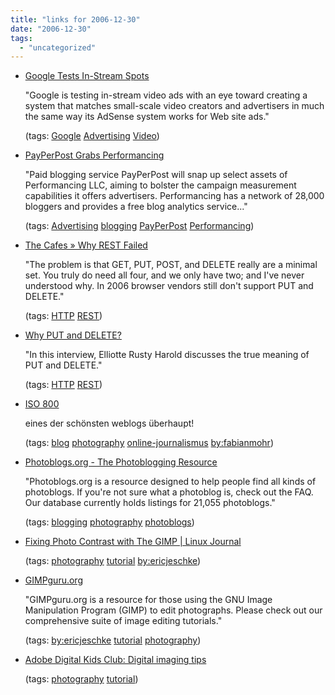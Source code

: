 ```yaml
---
title: "links for 2006-12-30"
date: "2006-12-30"
tags: 
  - "uncategorized"
---
```


- [Google Tests In-Stream Spots](http://www.adweek.com/aw/national/article_display.jsp?vnu_content_id=1003525051)
    
    "Google is testing in-stream video ads with an eye toward creating a system that matches small-scale video creators and advertisers in much the same way its AdSense system works for Web site ads."
    
    (tags: [Google](http://del.icio.us/heinzwittenbrink/Google) [Advertising](http://del.icio.us/heinzwittenbrink/Advertising) [Video](http://del.icio.us/heinzwittenbrink/Video))
    
- [PayPerPost Grabs Performancing](http://www.clickz.com/showPage.html?page=3624319)
    
    "Paid blogging service PayPerPost will snap up select assets of Performancing LLC, aiming to bolster the campaign measurement capabilities it offers advertisers. Performancing has a network of 28,000 bloggers and provides a free blog analytics service..."
    
    (tags: [Advertising](http://del.icio.us/heinzwittenbrink/Advertising) [blogging](http://del.icio.us/heinzwittenbrink/blogging) [PayPerPost](http://del.icio.us/heinzwittenbrink/PayPerPost) [Performancing](http://del.icio.us/heinzwittenbrink/Performancing))
    
- [The Cafes » Why REST Failed](http://cafe.elharo.com/web/why-rest-failed/)
    
    "The problem is that GET, PUT, POST, and DELETE really are a minimal set. You truly do need all four, and we only have two; and I've never understood why. In 2006 browser vendors still don't support PUT and DELETE."
    
    (tags: [HTTP](http://del.icio.us/heinzwittenbrink/HTTP) [REST](http://del.icio.us/heinzwittenbrink/REST))
    
- [Why PUT and DELETE?](http://www.artima.com/lejava/articles/why_put_and_delete.html)
    
    "In this interview, Elliotte Rusty Harold discusses the true meaning of PUT and DELETE."
    
    (tags: [HTTP](http://del.icio.us/heinzwittenbrink/HTTP) [REST](http://del.icio.us/heinzwittenbrink/REST))
    
- [ISO 800](http://www.fabianmohr.de/iso800/)
    
    eines der schönsten weblogs überhaupt!
    
    (tags: [blog](http://del.icio.us/heinzwittenbrink/blog) [photography](http://del.icio.us/heinzwittenbrink/photography) [online-journalismus](http://del.icio.us/heinzwittenbrink/online-journalismus) [by:fabianmohr](http://del.icio.us/heinzwittenbrink/by:fabianmohr))
    
- [Photoblogs.org - The Photoblogging Resource](http://www.photoblogs.org/)
    
    "Photoblogs.org is a resource designed to help people find all kinds of photoblogs. If you're not sure what a photoblog is, check out the FAQ. Our database currently holds listings for 21,055 photoblogs."
    
    (tags: [blogging](http://del.icio.us/heinzwittenbrink/blogging) [photography](http://del.icio.us/heinzwittenbrink/photography) [photoblogs](http://del.icio.us/heinzwittenbrink/photoblogs))
    
- [Fixing Photo Contrast with The GIMP | Linux Journal](http://www.linuxjournal.com/article/6411)
    
    (tags: [photography](http://del.icio.us/heinzwittenbrink/photography) [tutorial](http://del.icio.us/heinzwittenbrink/tutorial) [by:ericjeschke](http://del.icio.us/heinzwittenbrink/by:ericjeschke))
    
- [GIMPguru.org](http://gimpguru.org/)
    
    "GIMPguru.org is a resource for those using the GNU Image Manipulation Program (GIMP) to edit photographs. Please check out our comprehensive suite of image editing tutorials."
    
    (tags: [by:ericjeschke](http://del.icio.us/heinzwittenbrink/by:ericjeschke) [tutorial](http://del.icio.us/heinzwittenbrink/tutorial) [photography](http://del.icio.us/heinzwittenbrink/photography))
    
- [Adobe Digital Kids Club: Digital imaging tips](http://www.adobe.com/education/digkids/tips/index.html)
    
    (tags: [photography](http://del.icio.us/heinzwittenbrink/photography) [tutorial](http://del.icio.us/heinzwittenbrink/tutorial))
